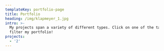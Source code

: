 ```yaml
---
templateKey: portfolio-page
title: Portfolio
heading: /img/klapmeyer_1.jpg
intro: >-
  My projects span a variety of different types. Click on one of the tags to
  filter my portfolio!
projects:
  - '2'
---
```


